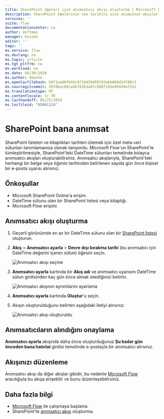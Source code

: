 ```yaml
---
title: SharePoint öğeleri için anımsatıcı akışı oluşturma | Microsoft Docs
description: SharePoint öğelerinin son tarihini size anımsatan akışlar oluşturun.
services: ''
suite: flow
documentationcenter: na
author: msftman
manager: kvivek
editor: ''
tags: ''
ms.service: flow
ms.devlang: na
ms.topic: article
ms.tgt_pltfrm: na
ms.workload: na
ms.date: 04/30/2019
ms.author: deonhe
ms.openlocfilehash: b0f1aa80fb92c9718d2b0697d3abb0b0d2478013
ms.sourcegitcommit: 93f8bac60cebb783b3a8fc8887193e094d4e27e2
ms.translationtype: MT
ms.contentlocale: tr-TR
ms.lasthandoff: 05/25/2019
ms.locfileid: "65061124"
---
```

# <a name="sharepoint-remind-me"></a>SharePoint bana anımsat

SharePoint listeleri ve kitaplıkları tarihleri izlemek için özel meta veri sütunları tanımlamanıza olanak tanıyordu. Microsoft Flow'un SharePoint'le tümleştirilmesiyle, SharePoint'teki DateTime sütunları temelinde kolayca anımsatıcı akışları oluşturabilirsiniz. Anımsatıcı akışlarıyla, SharePoint'teki herhangi bir belge veya öğenin tarihinden belirlenen sayıda gün önce kişisel bir e-posta uyarısı alırsınız.

## <a name="prerequisites"></a>Önkoşullar
- Microsoft SharePoint Online'a erişim.
- DateTime sütunu olan bir SharePoint listesi veya kitaplığı.
- Microsoft Flow erişimi.

## <a name="create-a-reminder-flow"></a>Anımsatıcı akışı oluşturma

 1. Geçerli görünümde en az bir DateTime sütunu olan bir [SharePoint listesi](https://support.office.com/article/Create-a-list-in-SharePoint-0D397414-D95F-41EB-ADDD-5E6EFF41B083) oluşturun. 
 1. **Akış** > **Anımsatıcı ayarla** > **Devre dışı bırakma tarihi** (bu anımsatıcı için DateTime değerini içeren sütun) öğesini seçin.

     ![Anımsatıcı akışı seçme](media/create-sharepoint-reminder-flows/select-reminder-flow.png)

1. **Anımsatıcı ayarla** kartında bir **Akış adı** ve anımsatıcı uyarısını DateTime sütun girdisinden kaç gün önce almak istediğinizi belirtin.

    ![Anımsatıcı akışının ayrıntılarını ayarlama](media/create-sharepoint-reminder-flows/set-reminder-details.png)

1. **Anımsatıcı ayarla** kartında **Oluştur**'u seçin.

1. Akışın oluşturulduğunu belirten aşağıdaki iletiyi alırsınız:

    ![Anımsatıcı akışı oluşturuldu](media/create-sharepoint-reminder-flows/success.png)
    

## <a name="confirm-reminders-received"></a>Anımsatıcıların alındığını onaylama

**Anımsatıcı ayarla** akışında daha önce oluşturduğunuz **Şu kadar gün önceden bana hatırlat** girdisi temelinde e-postayla bir anımsatıcı alırsınız. 

## <a name="edit-your-flow"></a>Akışınızı düzenleme

Anımsatıcı akışı da diğer akışlar gibidir, bu nedenle [Microsoft Flow](https://flow.microsoft.com) aracılığıyla bu akışa erişebilir ve bunu düzenleyebilirsiniz.

## <a name="learn-more"></a>Daha fazla bilgi

- [Microsoft Flow](https://flow.microsoft.com) ile çalışmaya başlama.
- SharePoint'te [anımsatıcı akışı](https://support.office.com/article/set-a-reminder-flow-23c0e172-1fc1-4ac8-a9db-cd0b81d634d8) oluşturma.


